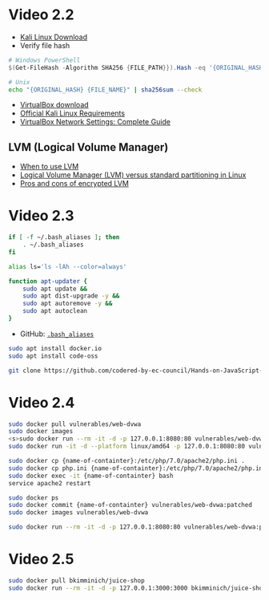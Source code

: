 # Video 2.2

* [Kali Linux Download](https://www.kali.org/get-kali/#kali-bare-metal)
* Verify file hash
```ps1
# Windows PowerShell
$(Get-FileHash -Algorithm SHA256 {FILE_PATH}}).Hash -eq '{ORIGINAL_HASH}'
```
```sh
# Unix
echo "{ORIGINAL_HASH} {FILE_NAME}" | sha256sum --check
```
* [VirtualBox download](https://www.virtualbox.org/wiki/Downloads)
* [Official Kali Linux Requirements](https://www.kali.org/docs/installation/hard-disk-install/)
* [VirtualBox Network Settings: Complete Guide](https://www.nakivo.com/blog/virtualbox-network-setting-guide/)

## LVM (Logical Volume Manager)

* [When to use LVM](https://blog.vpscheap.net/when-to-use-lvm/)
* [Logical Volume Manager (LVM) versus standard partitioning in Linux](https://www.redhat.com/sysadmin/lvm-vs-partitioning)
* [Pros and cons of encrypted LVM](https://www.reddit.com/r/debian/comments/iyxz9s/pros_and_cons_of_encrypted_lvm/)

# Video 2.3

```sh
if [ -f ~/.bash_aliases ]; then
    . ~/.bash_aliases
fi
```

```sh
alias ls='ls -lAh --color=always'

function apt-updater {
    sudo apt update &&
    sudo apt dist-upgrade -y &&
    sudo apt autoremove -y &&
    sudo apt autoclean
}
```

* GitHub: [`.bash_aliases`](https://github.com/CyberEthicalMe/configs/blob/master/bash/.bash_aliases)

```sh
sudo apt install docker.io
sudo apt install code-oss
```

```sh
git clone https://github.com/codered-by-ec-council/Hands-on-JavaScript-for-Ethical-Hacking.git
```

# Video 2.4

```sh
sudo docker pull vulnerables/web-dvwa
sudo docker images
<s>sudo docker run --rm -it -d -p 127.0.0.1:8080:80 vulnerables/web-dvwa</s>
sudo docker run -it -d --platform linux/amd64 -p 127.0.0.1:8080:80 vulnerables/web-dvwa
```
```sh
sudo docker cp {name-of-containter}:/etc/php/7.0/apache2/php.ini .
sudo docker cp php.ini {name-of-containter}:/etc/php/7.0/apache2/php.ini
sudo docker exec -it {name-of-containter} bash
service apache2 restart
```
```sh
sudo docker ps
sudo docker commit {name-of-containter} vulnerables/web-dvwa:patched
sudo docker images vulnerables/web-dvwa

sudo docker run --rm -it -d -p 127.0.0.1:8080:80 vulnerables/web-dvwa:patched
```

# Video 2.5

```sh
sudo docker pull bkimminich/juice-shop
sudo docker run --rm -it -d -p 127.0.0.1:3000:3000 bkimminich/juice-shop
```
